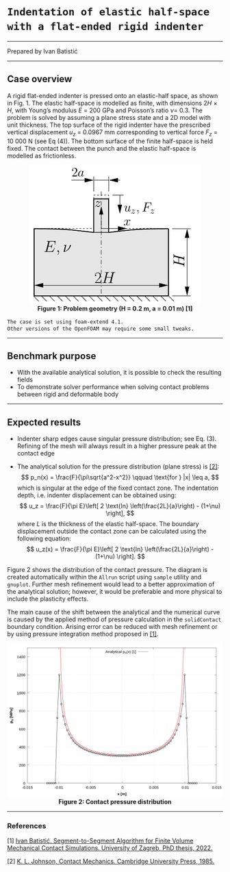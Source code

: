 

# `Indentation of elastic half-space with a flat-ended rigid indenter`

---

Prepared by Ivan Batistić

---

## Case overview

A rigid flat-ended indenter is pressed onto an elastic-half space, as shown in Fig. 1. The elastic half-space is modelled as finite, with dimensions $2H$ × $H$, with Young’s modulus $E$ = 200 GPa and Poisson’s ratio $\nu$= 0.3. The problem is solved by assuming a plane stress state and a 2D model with unit thickness. The top surface of the rigid indenter have the prescribed vertical displacement $u_z$ = 0.0967 mm corresponding to vertical force $F_z$ = 10 000 N (see Eq (4)). The bottom surface of the finite half-space is held fixed. The contact between the punch and the elastic half-space is modelled as frictionless.

<div style="text-align: center;">
  <img src="./images/flatEndedRigidIndenter-geometry.png" alt="Image" width="400">
    <figcaption>
     <strong>Figure 1: Problem geometry (H = 0.2 m, a = 0.01 m) [1]</strong>
    </figcaption>
</div>


```warning
The case is set using foam-extend 4.1. 
Other versions of the OpenFOAM may require some small tweaks.
```

---

## Benchmark purpose

* With the available analytical solution, it is possible to check the resulting fields
* To demonstrate solver performance when solving contact problems between rigid and deformable body

---

## Expected results

* Indenter sharp edges cause singular pressure distribution; see Eq. (3). Refining of the mesh will always result in a higher pressure peak at the contact edge

* The analytical solution for the pressure distribution (plane stress) is [[2]](https://www.cambridge.org/core/books/contact-mechanics/E3707F77C2EBCE727C3911AFBD2E4AC2):
  $$
  p_n(x) = \frac{F}{\pi\sqrt{a^2-x^2}} \qquad \text{for } |x| \leq a,
  $$
  which is singular at the edge of the fixed contact zone. The indentation depth, i.e. indenter displacement can be obtained using:
  $$
  u_z = \frac{F}{\pi E}\left[ 2 \text{ln} \left(\frac{2L}{a}\right) - (1+\nu) \right],
  $$
  where $L$ is the thickness of the elastic half-space. The boundary displacement outside the contact zone can be calculated using the following equation:
  $$
  u_z(x) = \frac{F}{\pi E}\left[ 2 \text{ln} \left(\frac{2L}{a}\right) - (1+\nu) \right].
  $$

Figure 2 shows the distribution of the contact pressure. The diagram is created automatically within the `Allrun` script using `sample` utility and `gnuplot`. Further mesh refinement would lead to a better approximation of the analytical solution; however, it would be preferable and more physical to include the plasticity effects. 

The main cause of the shift between the analytical and the numerical curve is caused by the applied method of pressure calculation in the `solidContact` boundary condition. Arising error can be reduced with mesh refinement or by using pressure integration method proposed in [[1]](https://repozitorij.unizg.hr/islandora/search/Segment-to-Segment%20Algorithm%20for%20Finite%20Volume%20Mechanical%20Contact%20Simulations?type=dismax).

<div style="text-align: center;">
  <img src="./images/flatEndedRigidIndenter-pressureDistribution.png" alt="Image" width="600">
    <figcaption>
     <strong>Figure 2: Contact pressure distribution</strong>
    </figcaption>
</div>


---

### References 

[1] [Ivan Batistić. Segment-to-Segment Algorithm for Finite Volume Mechanical Contact Simulations. University of Zagreb, PhD thesis, 2022.](https://repozitorij.unizg.hr/islandora/search/Segment-to-Segment%20Algorithm%20for%20Finite%20Volume%20Mechanical%20Contact%20Simulations?type=dismax)

[2] [K. L. Johnson, Contact Mechanics. Cambridge University Press, 1985.](https://www.cambridge.org/core/books/contact-mechanics/E3707F77C2EBCE727C3911AFBD2E4AC2)





